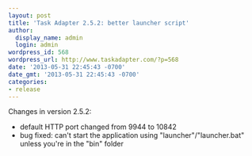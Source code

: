 ```yaml
---
layout: post
title: 'Task Adapter 2.5.2: better launcher script'
author:
  display_name: admin
  login: admin
wordpress_id: 568
wordpress_url: http://www.taskadapter.com/?p=568
date: '2013-05-31 22:45:43 -0700'
date_gmt: '2013-05-31 22:45:43 -0700'
categories:
- release
---
```

<p>Changes in version 2.5.2:</p>
<ul>
<li>default HTTP port changed from 9944 to&nbsp;10842</li>
<li>bug fixed: can't start the application using "launcher"/"launcher.bat" unless you're in the "bin" folder</li><br />
</ul><br />
&nbsp;</p>
